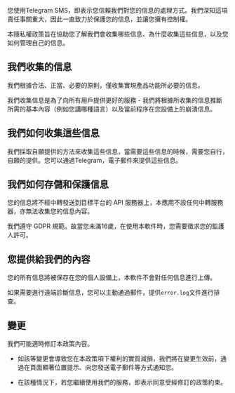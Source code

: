 您使用Telegram SMS，即表示您信賴我們對您的信息的處理方式。我們深知這項責任事關重大，因此一直致力於保護您的信息，並讓您擁有控制權。

本隱私權政策旨在協助您了解我們會收集哪些信息、為什麼收集這些信息，以及您如何管理自己的信息。

## 我們收集的信息

我們根據合法、正當、必要的原則，僅收集實現產品功能所必要的信息。

我們收集信息是為了向所有用戶提供更好的服務 - 我們將根據所收集的信息推斷所需的基本內容（例如您講哪種語言）以及當前程序在您設備上的崩潰信息。

## 我們如何收集這些信息

我們採取自願提供的方法來收集這些信息，當需要這些信息的時候，需要您自行，自願的提供。您可以通過Telegram，電子郵件來提供這些信息。

## 我們如何存儲和保護信息

您的信息將不經中轉發送到目標平台的 API 服務器上，本應用不設任何中轉服務器，亦無法收集您的信息內容。

我們遵守 GDPR 規範。故當您未滿16歲，在使用本軟件時，您需要徵求您的監護人許可。

## 您提供給我們的內容

您的所有信息將被保存在您的個人設備上，本軟件不會對任何信息進行上傳。

如果需要進行遠端診斷信息，您可以主動通過郵件，提供`error.log`文件進行排查。

## 變更

我們可能適時修訂本政策內容。

- 如該等變更會導致您在本政策項下權利的實質減損，我們將在變更生效前，通過在頁面顯著位置提示、向您發送電子郵件等方式通知您。

- 在該種情況下，若您繼續使用我們的服務，即表示同意受經修訂的政策約束。

